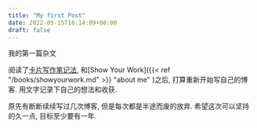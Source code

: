 ```yaml
---
title: "My first Post"
date: 2022-05-15T16:14:09+08:00
draft: false
---
```


我的第一篇杂文

阅读了[卡片写作笔记法](https://book.douban.com/subject/35503571/), 和[Show Your Work]({{< ref "/books/showyourwork.md" >}} "about me" )之后, 打算重新开始写自己的博客. 用文字记录下自己的想法和收获.

原先有断断续续写过几次博客, 但是每次都是半途而废的放弃. 希望这次可以坚持的久一点, 目标至少要有一年. 
